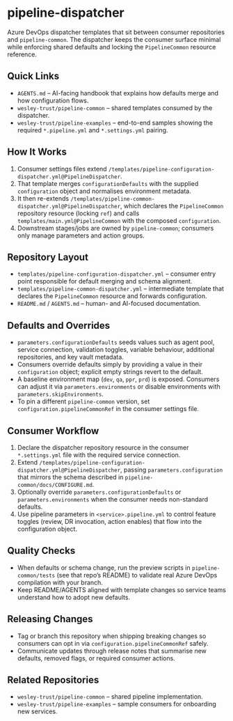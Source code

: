 # pipeline-dispatcher

Azure DevOps dispatcher templates that sit between consumer repositories and `pipeline-common`. The dispatcher keeps the consumer surface minimal while enforcing shared defaults and locking the `PipelineCommon` resource reference.

## Quick Links
- `AGENTS.md` – AI-facing handbook that explains how defaults merge and how configuration flows.
- `wesley-trust/pipeline-common` – shared templates consumed by the dispatcher.
- `wesley-trust/pipeline-examples` – end-to-end samples showing the required `*.pipeline.yml` and `*.settings.yml` pairing.

## How It Works
1. Consumer settings files extend `/templates/pipeline-configuration-dispatcher.yml@PipelineDispatcher`.
2. That template merges `configurationDefaults` with the supplied `configuration` object and normalises environment metadata.
3. It then re-extends `/templates/pipeline-common-dispatcher.yml@PipelineDispatcher`, which declares the `PipelineCommon` repository resource (locking `ref`) and calls `templates/main.yml@PipelineCommon` with the composed `configuration`.
4. Downstream stages/jobs are owned by `pipeline-common`; consumers only manage parameters and action groups.

## Repository Layout
- `templates/pipeline-configuration-dispatcher.yml` – consumer entry point responsible for default merging and schema alignment.
- `templates/pipeline-common-dispatcher.yml` – intermediate template that declares the `PipelineCommon` resource and forwards configuration.
- `README.md` / `AGENTS.md` – human- and AI-focused documentation.

## Defaults and Overrides
- `parameters.configurationDefaults` seeds values such as agent pool, service connection, validation toggles, variable behaviour, additional repositories, and key vault metadata.
- Consumers override defaults simply by providing a value in their `configuration` object; explicit empty strings revert to the default.
- A baseline environment map (`dev`, `qa`, `ppr`, `prd`) is exposed. Consumers can adjust it via `parameters.environments` or disable environments with `parameters.skipEnvironments`.
- To pin a different `pipeline-common` version, set `configuration.pipelineCommonRef` in the consumer settings file.

## Consumer Workflow
1. Declare the dispatcher repository resource in the consumer `*.settings.yml` file with the required service connection.
2. Extend `/templates/pipeline-configuration-dispatcher.yml@PipelineDispatcher`, passing `parameters.configuration` that mirrors the schema described in `pipeline-common/docs/CONFIGURE.md`.
3. Optionally override `parameters.configurationDefaults` or `parameters.environments` when the consumer needs non-standard defaults.
4. Use pipeline parameters in `<service>.pipeline.yml` to control feature toggles (review, DR invocation, action enables) that flow into the configuration object.

## Quality Checks
- When defaults or schema change, run the preview scripts in `pipeline-common/tests` (see that repo’s README) to validate real Azure DevOps compilation with your branch.
- Keep README/AGENTS aligned with template changes so service teams understand how to adopt new defaults.

## Releasing Changes
- Tag or branch this repository when shipping breaking changes so consumers can opt in via `configuration.pipelineCommonRef` safely.
- Communicate updates through release notes that summarise new defaults, removed flags, or required consumer actions.

## Related Repositories
- `wesley-trust/pipeline-common` – shared pipeline implementation.
- `wesley-trust/pipeline-examples` – sample consumers for onboarding new services.
